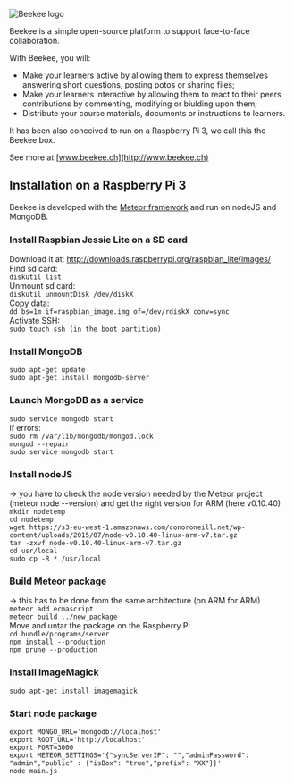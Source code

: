 
![Beekee logo](http://www.beekee.ch/images/beekee_logo_black.png)

Beekee is a simple open-source platform to support face-to-face collaboration.

With Beekee, you will:
* Make your learners active by allowing them to express themselves answering short questions, posting potos or sharing files;
* Make your learners interactive by allowing them to react to their peers contributions by commenting, modifying or biulding upon them;
* Distribute your course materials, documents or instructions to learners.

It has been also conceived to run on a Raspberry Pi 3, we call this the Beekee box.

See more at [www.beekee.ch](http://www.beekee.ch)


## Installation on a Raspberry Pi 3
Beekee is developed with the [Meteor framework](https://www.meteor.com) and run on nodeJS and MongoDB.

### Install Raspbian Jessie Lite on a SD card
Download it at: http://downloads.raspberrypi.org/raspbian_lite/images/  
Find sd card:  
```diskutil list```  
Unmount sd card:  
```diskutil unmountDisk /dev/diskX```  
Copy data:  
```dd bs=1m if=raspbian_image.img of=/dev/rdiskX conv=sync```  
Activate SSH:  
```sudo touch ssh (in the boot partition)```  

### Install MongoDB  
```sudo apt-get update```  
```sudo apt-get install mongodb-server```  

### Launch MongoDB as a service  
```sudo service mongodb start```  
if errors:  
```sudo rm /var/lib/mongodb/mongod.lock```  
```mongod --repair```  
```sudo service mongodb start```  

### Install nodeJS  
-> you have to check the node version needed by the Meteor project (meteor node --version) and get the right version for ARM (here v0.10.40)  
```mkdir nodetemp```  
```cd nodetemp```  
```wget https://s3-eu-west-1.amazonaws.com/conoroneill.net/wp-content/uploads/2015/07/node-v0.10.40-linux-arm-v7.tar.gz```  
```tar -zxvf node-v0.10.40-linux-arm-v7.tar.gz```  
```cd usr/local```  
```sudo cp -R * /usr/local```  

### Build Meteor package
-> this has to be done from the same architecture (on ARM for ARM)  
```meteor add ecmascript```  
```meteor build ../new_package```  
Move and untar the package on the Raspberry Pi  
```cd bundle/programs/server```  
```npm install --production```  
```npm prune --production```  

### Install ImageMagick  
```sudo apt-get install imagemagick```  

### Start node package  
```export MONGO_URL='mongodb://localhost'```  
```export ROOT_URL='http://localhost'```  
```export PORT=3000```  
```export METEOR_SETTINGS='{"syncServerIP": "","adminPassword": "admin","public" : {"isBox": "true","prefix": "XX"}}'```  
```node main.js```  